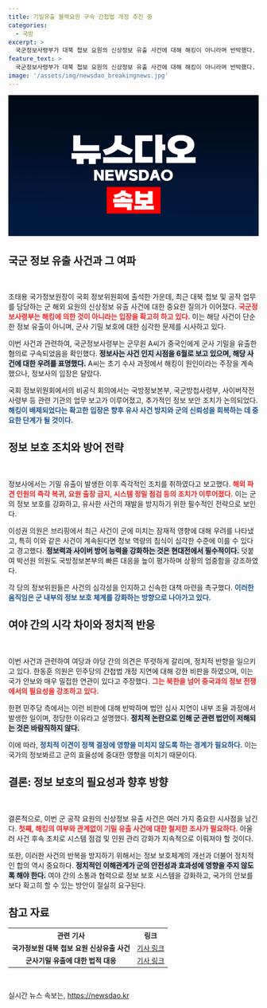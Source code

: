 ```yaml
---
title: 기밀유출 블랙요원 구속 간첩법 개정 추진 중
categories:
  - 국방
excerpt: >
  국군정보사령부가 대북 첩보 요원의 신상정보 유출 사건에 대해 해킹이 아니라며 반박했다. 이 사건은 기밀 유출과 관련한 군 내부의 신뢰를 흔들며 여야 의원들이 우려를 표명한 상황이다. 간첩법 개정 논란까지 얽혀 더욱 열띤 정치 공방이 예상된다.
feature_text: >
  국군정보사령부가 대북 첩보 요원의 신상정보 유출 사건에 대해 해킹이 아니라며 반박했다. 이 사건은 기밀 유출과 관련한 군 내부의 신뢰를 흔들며 여야 의원들이 우려를 표명한 상황이다. 간첩법 개정 논란까지 얽혀 더욱 열띤 정치 공방이 예상된다.
image: '/assets/img/newsdao_breakingnews.jpg'
---
```


<p><img src="/assets/img/newsdao_breakingnews.jpg" alt="koreaapp 속보" /></p>

<h2 data-ke-size="size26">국군 정보 유출 사건과 그 여파</h2>

<p data-ke-size="size16">&nbsp;</p>

<p>조태용 국가정보원장이 국회 정보위원회에 출석한 가운데, 최근 대북 첩보 및 공작 업무를 담당하는 군 해외 요원의 신상정보 유출 사건에 대한 중요한 질의가 이어졌다. <b><span style="color: #ee2323;">국군정보사령부는 해킹에 의한 것이 아니라는 입장을 확고히 하고 있다.</span></b> 이는 해당 사건이 단순한 정보 유출이 아니며, 군사 기밀 보호에 대한 심각한 문제를 시사하고 있다. </p>

<p>이번 사건과 관련하여, 국군정보사령부는 군무원 A씨가 중국인에게 군사 기밀을 유출한 혐의로 구속되었음을 확인했다. <b><span style="background-color: #21538527;">정보사는 사건 인지 시점을 6월로 보고 있으며, 해당 사건에 대한 우려를 표명했다.</span></b> A씨는 초기 수사 과정에서 해킹이 원인이라는 주장을 계속했으나, 정보사의 입장은 달랐다.</p>

<p>국회 정보위원회에서의 비공식 회의에서는 국방정보본부, 국군방첩사령부, 사이버작전사령부 등 관련 기관의 업무 보고가 이루어졌고, 추가적인 정보 보안 조치가 논의되었다. <b><span style="color: #1a5490;">해킹이 배제되었다는 확고한 입장은 향후 유사 사건 방지와 군의 신뢰성을 회복하는 데 중요한 단계가 될 것이다.</span></b></p>

<h2 data-ke-size="size26">정보 보호 조치와 방어 전략</h2>

<p data-ke-size="size16">&nbsp;</p>

<p>정보사에서는 기밀 유출이 발생한 이후 즉각적인 조치를 취하였다고 보고했다. <b><span style="color: #ee2323;">해외 파견 인원의 즉각 복귀, 요원 출장 금지, 시스템 정밀 점검 등의 조치가 이루어졌다.</span></b> 이는 군의 정보 보호를 강화하고, 유사한 사건의 재발을 방지하기 위한 필수적인 전략으로 보인다. </p>

<p>이성권 의원은 브리핑에서 최근 사건이 군에 미치는 잠재적 영향에 대해 우려를 나타냈고, 특히 이와 같은 사건이 계속된다면 정보 역량의 침식이 심각한 수준에 이를 수 있다고 경고했다. <b><span style="background-color: #21538527;">정보력과 사이버 방어 능력을 강화하는 것은 현대전에서 필수적이다.</span></b> 덧붙여 박선원 의원도 국방정보본부의 빠른 대응을 높이 평가하며 상황의 엄중함을 강조하였다.</p>

<p>각 당의 정보위원들은 사건의 심각성을 인지하고 신속한 대책 마련을 촉구했다. <b><span style="color: #1a5490;">이러한 움직임은 군 내부의 정보 보호 체계를 강화하는 방향으로 나아가고 있다.</span></b></p>

<h2 data-ke-size="size26">여야 간의 시각 차이와 정치적 반응</h2>

<p data-ke-size="size16">&nbsp;</p>

<p>이번 사건과 관련하여 여당과 야당 간의 의견은 뚜렷하게 갈리며, 정치적 반향을 일으키고 있다. 한동훈 의원은 민주당의 간첩법 개정 지연에 대해 강한 비판을 하였으며, 이는 국가 안보와 매우 밀접한 연관이 있다고 주장했다. <b><span style="color: #ee2323;">그는 북한을 넘어 중국과의 정보 전쟁에서의 필요성을 강조하고 있다.</span></b></p>

<p>한편 민주당 측에서는 이런 비판에 대해 반박하며 법안 심사 지연이 내부 조율 과정에서 발생한 일이며, 정당한 이유라고 설명했다. <b><span style="background-color: #21538527;">정치적 논란으로 인해 군 관련 법안이 저해되는 것은 바람직하지 않다.</span></b></p>

<p>이에 따라, <b><span style="color: #1a5490;">정치적 이견이 정책 결정에 영향을 미치지 않도록 하는 경계가 필요하다.</span></b> 이는 국가의 정보봐르고 군의 효율성에 중대한 영향을 미치기 때문이다.</p>

<h2 data-ke-size="size26">결론: 정보 보호의 필요성과 향후 방향</h2>

<p data-ke-size="size16">&nbsp;</p>

<p>결론적으로, 이번 군 공작 요원의 신상정보 유출 사건은 여러 가지 중요한 시사점을 남긴다. <b><span style="color: #ee2323;">첫째, 해킹의 여부와 관계없이 기밀 유출 사건에 대한 철저한 조사가 필요하다.</span></b> 아울러 사건 후속 조치로 시스템 점검 및 인원 관리 강화가 지속적으로 이뤄져야 할 것이다.</p>

<p>또한, 이러한 사건의 반복을 방지하기 위해서는 정보 보호체계의 개선과 더불어 정치적인 합의 역시 중요하다. <b><span style="background-color: #21538527;">정치적인 이해관계가 군의 안전성과 효과성에 영향을 주지 않도록 해야 한다.</span></b> 여야 간의 소통과 협력으로 정보 보호 시스템을 강화하고, 국가의 안보를 보다 확고히 할 수 있는 방안이 절실히 요구된다.</p>

<h2 data-ke-size="size26">참고 자료</h2>

<table style="width: 100%; border-collapse: collapse;">
<tr>
    <th style="text-align: center;"><b>관련 기사</b></th>
    <th style="text-align: center;"><b>링크</b></th>
</tr>
<tr>
    <td style="text-align: center; height: 17px;"><b>국가정보원 대북 첩보 요원 신상유출 사건</b></td>
    <td style="text-align: center; height: 17px;"><a href="https://www.example.com">기사 링크</a></td>
</tr>
<tr>
    <td style="text-align: center; height: 17px;"><b>군사기밀 유출에 대한 법적 대응</b></td>
    <td style="text-align: center; height: 17px;"><a href="https://www.example.com">기사 링크</a></td>
</tr>
</table>

<p data-ke-size="size16">&nbsp;</p>
실시간 뉴스 속보는, <a href="https://newsdao.kr" rel="dofollow">https://newsdao.kr</a>


